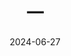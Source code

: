 ---
title: 一
# icon: pen-to-square
order: 1
date: 2024-06-27
category:
  - language
  - css
tag:
  - language
  - css
---